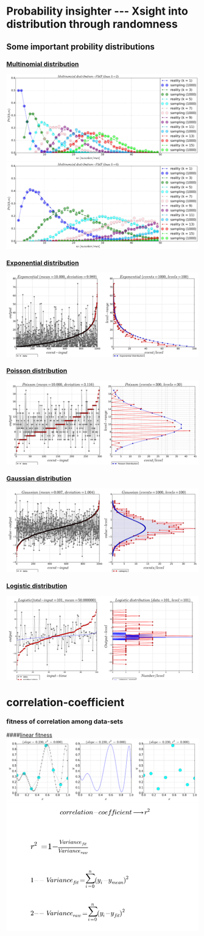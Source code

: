 # Probability insighter --- Xsight into distribution through randomness
## Some important probility distributions

### [Multinomial distribution](https://github.com/alvason/probability-insighter/blob/master/code/multinomial_distribution.ipynb)
![](/figure/multinomial-distribution-sampling-reality-base2.png)
![](/figure/multinomial-distribution-sampling-reality-base6.png)

### [Exponential distribution](https://github.com/alvason/probability-insighter/blob/master/code/xponential_random_distribution.ipynb)
![](/figure/exponential-distribution.png)

### [Poisson distribution](https://github.com/alvason/probability-insighter/blob/master/code/poisson_random_distribution.ipynb)
![](/figure/poisson-distribution.png)


### [Gaussian distribution](https://github.com/alvason/probability-insighter/blob/master/code/gaussian_random_distribution.ipynb)
![](/figure/gaussian-distribution.png)

### [Logistic distribution](https://github.com/alvason/probability-insighter/blob/master/code/logistic_random_distribution.ipynb)
![](/figure/logistic-distribution.png)

# correlation-coefficient
### fitness of correlation among data-sets
####[linear fitness](https://github.com/alvason/correlation-coefficient/blob/master/code/linear_fitness.ipynb)
![](/figure/linear-fitness-correlation.png)
![](/figure/linear-fitness-equation.png)
